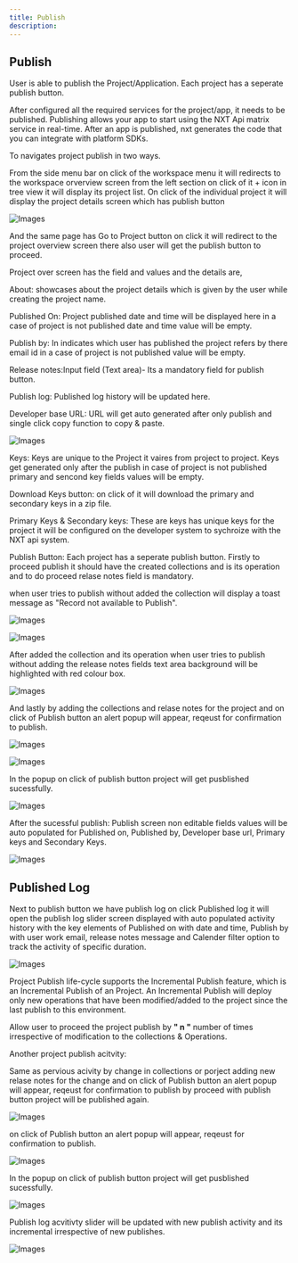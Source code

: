 ```yaml
---
title: Publish
description:
---
```

## Publish  

User is able to publish the Project/Application. Each project has a seperate publish button.  

After configured all the required services for the project/app, it needs to be published. Publishing allows your app to start using the NXT Api matrix service in real-time. After an app is published, nxt generates the code that you can integrate with platform SDKs.

To navigates project publish in two ways.

From the side menu bar on click of the workspace menu it will redirects to the workspace orverview screen from the left section on click of it + icon in tree view it will display its project list. On click of the individual project it will display the project details screen which has publish button 

![Images](/images/f1.png)

And the same page has Go to Project button on click it will redirect to the project overview screen there also user will get the publish button to proceed.  

Project over screen has the field and values and the details are,

About: showcases about the project details which is given by the user while creating the project name. 

Published On: Project published date and time will be displayed here in a case of project is not published  date and time value will be empty.

Publish by: In indicates which user has published the project refers by there email id in a case of project is not published value will be empty.

Release notes:Input field  (Text area)- Its a mandatory field for publish button. 

Publish log: Published log history will be updated here. 

Developer base URL: URL will get auto generated after only publish and single click copy function to copy & paste.  

![Images](/images/developerbaseurl.png)

Keys:  Keys are unique to the Project it vaires from project to project. Keys get generated only after the publish in case of project is not published primary and sencond key fields values will be empty.

Download Keys button: on click of it will download the primary and secondary keys in a zip file.

Primary Keys & Secondary keys: These are keys has unique keys for the project it will be configured on the developer system to sychroize with the NXT api system. 
 
Publish Button: Each project has a seperate publish button.
Firstly to proceed publish it should have the created collections and is its operation and to do proceed relase notes field is mandatory.

when user tries to publish without added the collection will display a toast message as "Record not available to Publish".


![Images](/images/publishscreenempty.png)

![Images](/images/publisherrortoast.png)

After added the collection and its operation when user tries to publish without adding the release notes fields text area background will be highlighted with red colour box.

![Images](/images/emptypublish.png)

And lastly by adding the collections and relase notes for the project and on click of Publish button 
 an alert popup will appear, reqeust for confirmation to publish.

 ![Images](/images/publish1time.png)

![Images](/images/alertpublishpopup.png)

 In the popup on click of publish button project will get pusblished sucessfully.

![Images](/images/publishsuccesstoast.png)

After the sucessful publish: Publish screen non editable fields values will be auto populated for Published on, Published by, Developer base url, Primary keys and Secondary Keys. 

![Images](/images/publish1timesuccess.png)

## Published Log

Next to publish button we have publish log on click Published log  it will open the publish log slider screen displayed with auto populated activity history with the key elements of Published on with date and time, Publish by with user work email, release notes message and  Calender filter option to track the activity of specific duration.

![Images](/images/publish1timelog.png)

 Project Publish life-cycle supports the Incremental Publish feature, which is an Incremental Publish of an Project. An Incremental Publish will deploy only new operations that have been modified/added to the project since the last publish to this environment.

 Allow user to proceed the project publish by **" n "** number of times irrespective of modification to the collections & Operations.

Another project publish acitvity:

Same as pervious acivity by change in collections or porject adding new relase notes for the change and on click of Publish button an alert popup will appear, reqeust for confirmation to publish by proceed with publish button project will be published again.

![Images](/images/publish2time.png)

on click of Publish button  an alert popup will appear, reqeust for confirmation to publish.

![Images](/images/alertpublishpopup.png)

 In the popup on click of publish button project will get pusblished sucessfully.

![Images](/images/publishsuccesstoast.png)

Publish log acvitivty slider will be updated with new publish activity and its incremental irrespective of new publishes.

![Images](/images/publish2timelog.png)

